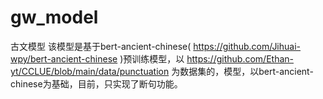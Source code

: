 # gw_model
古文模型
该模型是基于bert-ancient-chinese( https://github.com/Jihuai-wpy/bert-ancient-chinese )预训练模型，以 https://github.com/Ethan-yt/CCLUE/blob/main/data/punctuation 为数据集的，模型，以bert-ancient-chinese为基础，目前，只实现了断句功能。
